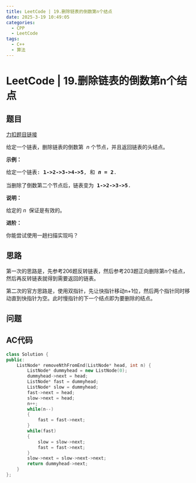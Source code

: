 ```yaml
---
title: LeetCode | 19.删除链表的倒数第n个结点
date: 2025-3-19 10:49:05
categories:
  - CPP
  - LeetCode
tags:
  - C++
  - 算法
---
```

# LeetCode | 19.删除链表的倒数第n个结点
## 题目
[力扣题目链接](remove-nth-node-from-end-of-list)

给定一个链表，删除链表的倒数第  *n* 个节点，并且返回链表的头结点。

**示例：**

<pre>给定一个链表: <strong>1-&gt;2-&gt;3-&gt;4-&gt;5</strong>, 和 <strong><em>n</em> = 2</strong>.

当删除了倒数第二个节点后，链表变为 <strong>1-&gt;2-&gt;3-&gt;5</strong>.
</pre>

**说明：**

给定的 *n*  保证是有效的。

**进阶：**

你能尝试使用一趟扫描实现吗？

## 思路
第一次的思路是，先参考206题反转链表，然后参考203题正向删除第n个结点，然后再反转链表就得到需要返回的链表。

第二次的官方思路是，使用双指针，先让快指针移动n+1位，然后两个指针同时移动直到快指针为空。此时慢指针的下一个结点即为要删除的结点。

## 问题


## AC代码
```CPP
class Solution {
public:
    ListNode* removeNthFromEnd(ListNode* head, int n) {
        ListNode* dummyhead = new ListNode(0);
        dummyhead->next = head;
        ListNode* fast = dummyhead;
        ListNode* slow = dummyhead;
        fast->next = head;
        slow->next = head;
        n++;
        while(n--)
        {
            fast = fast->next;
        }
        while(fast)
        {
            slow = slow->next;
            fast = fast->next;
        }
        slow->next = slow->next->next;
        return dummyhead->next;
    }
};
```